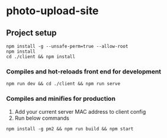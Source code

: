 # photo-upload-site

## Project setup

```
npm install -g --unsafe-perm=true --allow-root
npm install
cd ./client && npm install
```

### Compiles and hot-reloads front end for development

```
npm run dev && cd ./client && npm run serve
```

### Compiles and minifies for production

1. Add your current server MAC address to client config
2. Run below commands

```
npm install -g pm2 && npm run build && npm start
```
